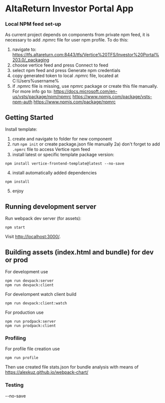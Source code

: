 ﻿# AltaReturn Investor Portal App

### Local NPM feed set-up

As current project depends on components from private npm feed, it is necessary to add .npmrc file for user npm profile.
To do this:
1) navigate to: https://tfs.altareturn.com:8443/tfs/Vertice%20TFS/Investor%20Portal%203.0/_packaging
2) choose vertice feed and press Connect to feed
3) select npm feed and press Generate npm credentials
4) copy generated token to local .npmrc file, located at C:\Users\%username%
5) if .npmrc file is missing, use npmrc package or create this file manually.
For more info go to:
https://docs.microsoft.com/en-us/vsts/package/npm/npmrc
https://www.npmjs.com/package/vsts-npm-auth
https://www.npmjs.com/package/npmrc

## Getting Started

Install template:
1) create and navigate to folder for new component
2) run `npm init` or create package.json file manually
2a) don't forget to add `.npmrc` file to access Vertice npm feed
3) install latest or specific template package version:
```
npm install vertice-frontend-template@latest --no-save
```
4) install automatically added dependencies
```
npm install
```
5) enjoy

## Running development server

Run webpack dev server (for assets):

```
npm start
```

Visit [http://localhost:3000/](http://localhost:3000/).

## Building assets (index.html and bundle) for dev or prod

For development use

```
npm run devpack:server
npm run devpack:client
```

For develompent watch client build

```
npm run devpack:client:watch
```

For production use

```
npm run prodpack:server
npm run prodpack:client
```

### Profiling

For profile file creation use

```
npm run profile
```

Then use created file stats.json for bundle analysis with means of 
https://alexkuz.github.io/webpack-chart/

### Testing


--no-save